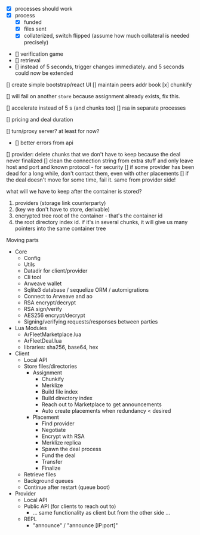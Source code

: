 - [x] processes should work
- [x] process
    - [x] funded
    - [x] files sent
    - [x] collaterized, switch flipped (assume how much collateral is needed precisely)
- [] verification game
- [] retrieval
- [] instead of 5 seconds, trigger changes immediately. and 5 seconds could now be extended

[] create simple bootstrap/react UI
[] maintain peers addr book
[x] chunkify

[] will fail on another `store` because assignment already exists, fix this.

[] accelerate instead of 5 s (and chunks too)
[] rsa in separate processes

[] pricing and deal duration

[] turn/proxy server? at least for now?

- [] better errors from api

[] provider: delete chunks that we don't have to keep because the deal never finalized
[] clean the connection string from extra stuff and only leave host and port and known protocol - for security
[] if some provider has been dead for a long while, don't contact them, even with other placements
[] if the deal doesn't move for some time, fail it. same from provider side!

what will we have to keep after the container is stored?

1. providers (storage link counterparty)
2. (key we don't have to store, derivable)
3. encrypted tree root of the container - that's the container id
4. the root directory index id. if it's in several chunks, it will give us many pointers into the same container tree

Moving parts
- Core
    - Config
    - Utils
    - Datadir for client/provider
    - Cli tool
    - Arweave wallet
    - Sqlite3 database / sequelize ORM / automigrations
    - Connect to Arweave and ao
    - RSA encrypt/decrypt
    - RSA sign/verify
    - AES256 encrypt/decrypt
    - Signing/verifying requests/responses between parties
- Lua Modules
    - ArFleetMarketplace.lua
    - ArFleetDeal.lua
    - libraries: sha256, base64, hex
- Client
    - Local API
    - Store files/directories
        - Assignment
            - Chunkify
            - Merklize
            - Build file index
            - Build directory index
            - Reach out to Marketplace to get announcements
            - Auto create placements when redundancy < desired
        - Placement
            - Find provider
            - Negotiate
            - Encrypt with RSA
            - Merklize replica
            - Spawn the deal process
            - Fund the deal
            - Transfer
            - Finalize
    - Retrieve files
    - Background queues
    - Continue after restart (queue boot)
- Provider
    - Local API
    - Public API (for clients to reach out to)
        - ... same functionality as client but from the other side ...
    - REPL
        - "announce" / "announce [IP:port]"